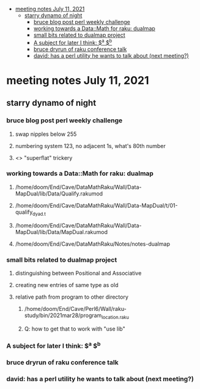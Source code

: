 - [meeting notes July 11, 2021](#orgd06b467)
  - [starry dynamo of night](#orgf902021)
    - [bruce blog post perl weekly challenge](#org6fa3963)
    - [working towards a Data::Math for raku: dualmap](#org81388cc)
    - [small bits related to dualmap project](#org323065d)
    - [A subject for later I think: $<sup>a</sup> $<sup>b</sup>](#org8e5ae90)
    - [bruce dryrun of raku conference talk](#orge5cb02e)
    - [david: has a perl utility he wants to talk about (next meeting?)](#org466e1cf)


<a id="orgd06b467"></a>

# meeting notes July 11, 2021


<a id="orgf902021"></a>

## starry dynamo of night


<a id="org6fa3963"></a>

### bruce blog post perl weekly challenge

1.  swap nipples below 255

2.  numbering system 123, no adjacent 1s, what's 80th number

3.  <> "superflat" trickery


<a id="org81388cc"></a>

### working towards a Data::Math for raku: dualmap

1.  /home/doom/End/Cave/DataMathRaku/Wall/Data-MapDual/lib/Data/Qualify.rakumod

2.  /home/doom/End/Cave/DataMathRaku/Wall/Data-MapDual/t/01-qualify<sub>dyad.t</sub>

3.  /home/doom/End/Cave/DataMathRaku/Wall/Data-MapDual/lib/Data/MapDual.rakumod

4.  /home/doom/End/Cave/DataMathRaku/Notes/notes-dualmap


<a id="org323065d"></a>

### small bits related to dualmap project

1.  distinguishing between Positional and Associative

2.  creating new entries of same type as old

3.  relative path from program to other directory

    1.  /home/doom/End/Cave/Perl6/Wall/raku-study/bin/2021mar28/program<sub>location.raku</sub>
    
    2.  Q: how to get that to work with "use lib"


<a id="org8e5ae90"></a>

### A subject for later I think: $<sup>a</sup> $<sup>b</sup>


<a id="orge5cb02e"></a>

### bruce dryrun of raku conference talk


<a id="org466e1cf"></a>

### david: has a perl utility he wants to talk about (next meeting?)
